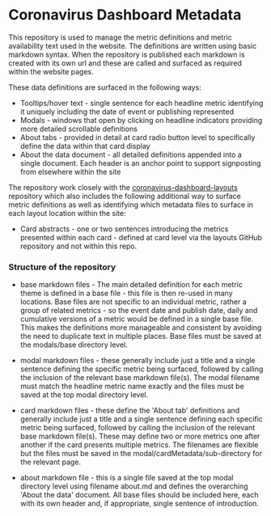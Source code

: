 # Coronavirus Dashboard Metadata

This repository is used to manage the metric definitions and metric availability text used in the website.  The definitions are written using basic markdown syntax.  When the repository is published each markdown is created with its own url and these are called and surfaced as required within the website pages.  

These data definitions are surfaced in the following ways:  

* Tooltips/hover text - single sentence for each headline metric identifying it uniquely including the 
date of event or publishing represented
* Modals - windows that open by clicking on headline indicators providing more detailed scrollable definitions
* About tabs - provided in detail at card radio button level to specifically define the data within that card display
* About the data document - all detailed definitions appended into a single document.  Each header is an anchor 
point to support signposting from elsewhere within the site


The repository work closely with the [coronavirus-dashboard-layouts](https://github.com/publichealthengland/coronavirus-dashboard-layouts) repository which also includes the following additional way to surface metric definitions as well as identifying which metadata 
files to surface in each layout location within the site:  

* Card abstracts - one or two sentences introducing the metrics presented within each card - defined at card level 
via the layouts GitHub repository and not within this repo.




### Structure of the repository

* base markdown files - The main detailed definition for each metric theme is defined in a base file - this file is then re-used in many locations. Base files are not specific to an individual metric, rather a group of related metrics - so the event date and publish date, daily and cumulative versions of a metric would be defined in a single base file.  This makes the definitions more manageable and consistent by avoiding the need to duplicate text in multiple places.  Base files must be saved at the modals/base directory level.

* modal markdown files - these generally include just a title and a single sentence defining the specific metric being surfaced, followed by calling the inclusion of the relevant base markdown file(s).  The modal filename must match the headline metric name exactly and the files must be saved at the top modal directory level.

* card markdown files - these define the 'About tab' definitions and generally include just a title and a single sentence defining each specific metric being surfaced, followed by calling the inclusion of the relevant base markdown file(s).  These may define two or more metrics one after another if the card presents multiple metrics. The filenames are flexible but the files must be saved in the modal/cardMetadata/sub-directory for the relevant page.

* about markdown file - this is a single file saved at the top modal directory level using filename about.md and defines the overarching 'About the data' document.  All base files should be included here, each with its own header and, if appropriate, single sentence of introduction.  



